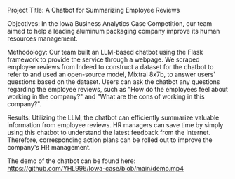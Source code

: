 Project Title: A Chatbot for Summarizing Employee Reviews
  
Objectives: In the Iowa Business Analytics Case Competition, our team aimed to help a leading aluminum packaging company improve its human resources management.

Methodology: Our team built an LLM-based chatbot using the Flask framework to provide the service through a webpage. We scraped employee reviews from Indeed to construct a dataset for the chatbot to refer to and used an open-source model, Mixtral 8x7b, to answer users' questions based on the dataset. Users can ask the chatbot any questions regarding the employee reviews, such as "How do the employees feel about working in the company?" and "What are the cons of working in this company?". 
   
Results: Utilizing the LLM, the chatbot can efficiently summarize valuable information from employee reviews. HR managers can save time by simply using this chatbot to understand the latest feedback from the Internet. Therefore, corresponding action plans can be rolled out to improve the company's HR management.

The demo of the chatbot can be found here: https://github.com/YHL996/Iowa-case/blob/main/demo.mp4
